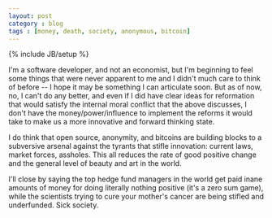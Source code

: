 ```yaml
---
layout: post
category : blog
tags : [money, death, society, anonymous, bitcoin]
---
```

{% include JB/setup %}

I'm a software developer, and not an economist, but I'm beginning to feel some things that were never apparent to me and I didn't much care to think of before -- I hope it may be something I can articulate soon. But as of now, no, I can't do any better, and even if I did have clear ideas for reformation that would satisfy the internal moral conflict that the above discusses, I don't have the money/power/influence to implement the reforms it would take to make us a more innovative and forward thinking state.

I do think that open source, anonymity, and bitcoins are building blocks to a subversive arsenal against the tyrants that stifle innovation: current laws, market forces, assholes. This all reduces the rate of good positive change and the general level of beauty and art in the world.

I'll close by saying the top hedge fund managers in the world get paid inane amounts of money for doing literally nothing positive (it's a zero sum game), while the scientists trying to cure your mother's cancer are being stifled and underfunded. Sick society.

